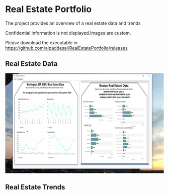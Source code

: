 # Real Estate Portfolio

The project provides an overview of a real estate data and trends

Confidential information is not displayed.Images are custom.

Please download the executable in https://github.com/alpaddesai/RealEstatePortfolio/releases

## Real Estate Data
![image](Burlington.png)


## Real Estate Trends
